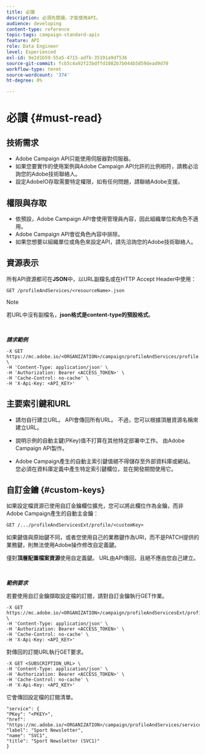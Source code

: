 ```yaml
---
title: 必讀
description: 必須先閱讀，才能使用API。
audience: developing
content-type: reference
topic-tags: campaign-standard-apis
feature: API
role: Data Engineer
level: Experienced
exl-id: 9e2d1b59-55a5-4715-adfb-35191a9df536
source-git-commit: fcb5c4a92f23bdffd1082b7b044b5859dead9d70
workflow-type: tm+mt
source-wordcount: '374'
ht-degree: 0%

---
```


# 必讀 {#must-read}

## 技術需求

* Adobe Campaign API只能使用伺服器對伺服器。
* 如果您要實作的使用案例與Adobe Campaign API允許的比例相符，請務必洽詢您的Adobe技術聯絡人。
* 設定AdobeIO存取需要特定權限，如有任何問題，請聯絡Adobe支援。

## 權限與存取

* 依預設，Adobe Campaign API會使用管理員內容，因此組織單位和角色不適用。
* Adobe Campaign API會從角色內容中排除。
* 如果您想要以組織單位或角色來設定API，請先洽詢您的Adobe技術聯絡人。

## 資源表示

所有API資源都可在&#x200B;**JSON**&#x200B;中，以URL副檔名或在HTTP Accept Header中使用：

`GET /profileAndServices/<resourceName>.json`

>[!NOTE]
>
>若URL中沒有副檔名，**json格式是content-type的預設格式**。

<br/>

***請求範例***

```
-X GET https://mc.adobe.io/<ORGANIZATION>/campaign/profileAndServices/profile.json \
-H 'Content-Type: application/json' \
-H 'Authorization: Bearer <ACCESS_TOKEN>' \
-H 'Cache-Control: no-cache' \
-H 'X-Api-Key: <API_KEY>'
```

## 主要索引鍵和URL

* 請勿自行建立URL。 API會傳回所有URL。 不過，您可以根據頂層資源名稱來建立URL。

* 說明示例的自動主鍵(PKey)值不打算在其他特定部署中工作。 由Adobe Campaign API製作。

* Adobe Campaign產生的自動主索引鍵值絕不得儲存至外部資料庫或網站。 您必須在資料庫定義中產生特定索引鍵欄位，並在開發期間使用它。

## 自訂金鑰 {#custom-keys}

如果設定檔資源已使用自訂金鑰欄位擴充，您可以將此欄位作為金鑰，而非Adobe Campaign產生的自動主金鑰：

`GET /.../profileAndServicesExt/profile/<customKey>`

如果鍵值與原始鍵不同，或者您使用自己的業務鍵作為URI，而不是PATCH提供的業務鍵，則無法使用Adobe操作修改自定義鍵。

僅對&#x200B;**頂層配置檔案資源**&#x200B;使用自定義鍵。 URL由API傳回，且絕不應由您自己建立。

<br/>

***範例要求***

若要使用自訂金鑰擷取設定檔的訂閱，請對自訂金鑰執行GET作業。

```
-X GET https://mc.adobe.io/<ORGANIZATION>/campaign/profileAndServicesExt/profile/<customKey> \
-H 'Content-Type: application/json' \
-H 'Authorization: Bearer <ACCESS_TOKEN>' \
-H 'Cache-Control: no-cache' \
-H 'X-Api-Key: <API_KEY>'
```

對傳回的訂閱URL執行GET要求。

```
-X GET <SUBSCRIPTION_URL> \
-H 'Content-Type: application/json' \
-H 'Authorization: Bearer <ACCESS_TOKEN>' \
-H 'Cache-Control: no-cache' \
-H 'X-Api-Key: <API_KEY>'
```

它會傳回設定檔的訂閱清單。

```
"service": {
"PKey": "<PKEY>",
"href": "https://mc.adobe.io/<ORGANIZATION>/campaign/profileAndServices/service/<PKEY>",
"label": "Sport Newsletter",
"name": "SVC1",
"title": "Sport Newsletter (SVC1)"
}
```
